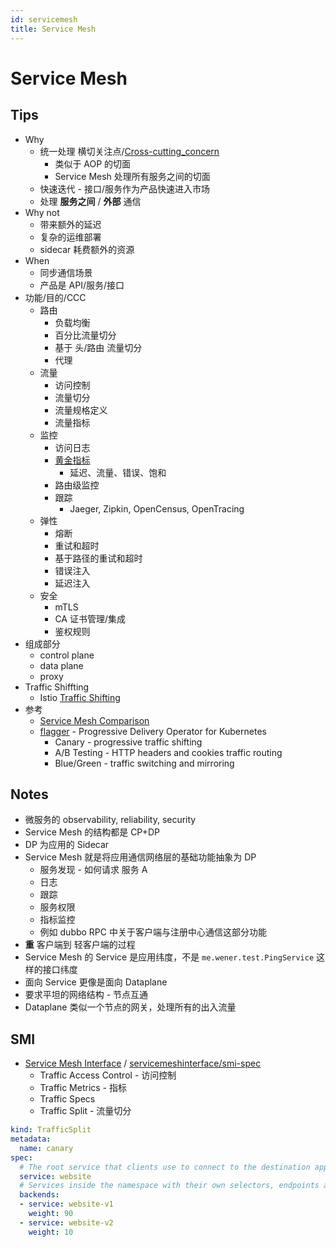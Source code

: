 ```yaml
---
id: servicemesh
title: Service Mesh
---
```


# Service Mesh

## Tips
* Why
  * 统一处理 横切关注点/[Cross-cutting_concern](https://en.wikipedia.org/wiki/Cross-cutting_concern)
    * 类似于 AOP 的切面
    * Service Mesh 处理所有服务之间的切面
  * 快速迭代 - 接口/服务作为产品快速进入市场
  * 处理 __服务之间__ / __外部__ 通信
* Why not
  * 带来额外的延迟
  * 复杂的运维部署
  * sidecar 耗费额外的资源
* When
  * 同步通信场景
  * 产品是 API/服务/接口
* 功能/目的/CCC
  * 路由
    * 负载均衡
    * 百分比流量切分
    * 基于 头/路由 流量切分
    * 代理
  * 流量
    * 访问控制
    * 流量切分
    * 流量规格定义
    * 流量指标
  * 监控
    * 访问日志
    * [黄金指标](https://landing.google.com/sre/sre-book/chapters/monitoring-distributed-systems/#xref_monitoring_golden-signals)
      * 延迟、流量、错误、饱和
    * 路由级监控
    * 跟踪
      * Jaeger, Zipkin, OpenCensus, OpenTracing
  * 弹性
    * 熔断
    * 重试和超时
    * 基于路径的重试和超时
    * 错误注入
    * 延迟注入
  * 安全
    * mTLS
    * CA 证书管理/集成
    * 鉴权规则
* 组成部分
  * control plane
  * data plane
  * proxy
* Traffic Shiffting
  * Istio [Traffic Shifting](https://istio.io/latest/docs/tasks/traffic-management/traffic-shifting/)
* 参考
  * [Service Mesh Comparison](https://servicemesh.es/)
  * [flagger](https://flagger.app/) - Progressive Delivery Operator for Kubernetes
    * Canary - progressive traffic shifting
    * A/B Testing - HTTP headers and cookies traffic routing
    * Blue/Green - traffic switching and mirroring

## Notes
* 微服务的 observability, reliability, security
* Service Mesh 的结构都是 CP+DP
* DP 为应用的 Sidecar
* Service Mesh 就是将应用通信网络层的基础功能抽象为 DP
  * 服务发现 - 如何请求 服务 A
  * 日志
  * 跟踪
  * 服务权限
  * 指标监控
  * 例如 dubbo RPC 中关于客户端与注册中心通信这部分功能
* __重__ 客户端到 轻客户端的过程
* Service Mesh 的 Service 是应用纬度，不是 `me.wener.test.PingService` 这样的接口纬度
* 面向 Service 更像是面向 Dataplane
* 要求平坦的网络结构 - 节点互通
* Dataplane 类似一个节点的网关，处理所有的出入流量

## SMI
* [Service Mesh Interface](https://smi-spec.io/) / [servicemeshinterface/smi-spec](https://github.com/servicemeshinterface/smi-spec)
  * Traffic Access Control - 访问控制
  * Traffic Metrics - 指标
  * Traffic Specs
  * Traffic Split - 流量切分

```yaml
kind: TrafficSplit
metadata:
  name: canary
spec:
  # The root service that clients use to connect to the destination application.
  service: website
  # Services inside the namespace with their own selectors, endpoints and configuration.
  backends:
  - service: website-v1
    weight: 90
  - service: website-v2
    weight: 10
```
